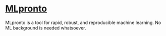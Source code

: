 [MLpronto](https://mlpronto.org)
==========

MLpronto is a tool for rapid, robust, and reproducible machine learning.
No ML background is needed whatsoever.
